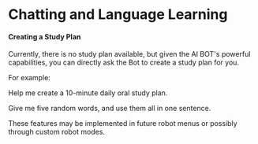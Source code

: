 # Chatting and Language Learning

#### Creating a Study Plan

Currently, there is no study plan available, but given the AI BOT's powerful capabilities, you can directly ask the Bot to create a study plan for you.

For example:

Help me create a 10-minute daily oral study plan.

Give me five random words, and use them all in one sentence.

These features may be implemented in future robot menus or possibly through custom robot modes.